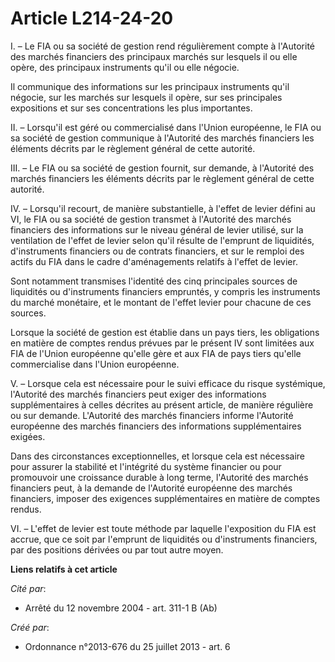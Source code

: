 # Article L214-24-20

I. – Le FIA ou sa société de gestion rend régulièrement compte à l'Autorité des marchés financiers des principaux marchés sur
lesquels il ou elle opère, des principaux instruments qu'il ou elle négocie.

Il communique des informations sur les principaux instruments qu'il négocie, sur les marchés sur lesquels il opère, sur ses
principales expositions et sur ses concentrations les plus importantes.

II. – Lorsqu'il est géré ou commercialisé dans l'Union européenne, le FIA ou sa société de gestion communique à l'Autorité
des marchés financiers les éléments décrits par le règlement général de cette autorité.

III. – Le FIA ou sa société de gestion fournit, sur demande, à l'Autorité des marchés financiers les éléments décrits par le
règlement général de cette autorité.

IV. – Lorsqu'il recourt, de manière substantielle, à l'effet de levier défini au VI, le FIA ou sa société de gestion transmet
à l'Autorité des marchés financiers des informations sur le niveau général de levier utilisé, sur la ventilation de l'effet
de levier selon qu'il résulte de l'emprunt de liquidités, d'instruments financiers ou de contrats financiers, et sur le
remploi des actifs du FIA dans le cadre d'aménagements relatifs à l'effet de levier.

Sont notamment transmises l'identité des cinq principales sources de liquidités ou d'instruments financiers empruntés, y
compris les instruments du marché monétaire, et le montant de l'effet levier pour chacune de ces sources.

Lorsque la société de gestion est établie dans un pays tiers, les obligations en matière de comptes rendus prévues par le
présent IV sont limitées aux FIA de l'Union européenne qu'elle gère et aux FIA de pays tiers qu'elle commercialise dans
l'Union européenne.

V. – Lorsque cela est nécessaire pour le suivi efficace du risque systémique, l'Autorité des marchés financiers peut exiger
des informations supplémentaires à celles décrites au présent article, de manière régulière ou sur demande. L'Autorité des
marchés financiers informe l'Autorité européenne des marchés financiers des informations supplémentaires exigées.

Dans des circonstances exceptionnelles, et lorsque cela est nécessaire pour assurer la stabilité et l'intégrité du système
financier ou pour promouvoir une croissance durable à long terme, l'Autorité des marchés financiers peut, à la demande de
l'Autorité européenne des marchés financiers, imposer des exigences supplémentaires en matière de comptes rendus.

VI. – L'effet de levier est toute méthode par laquelle l'exposition du FIA est accrue, que ce soit par l'emprunt de
liquidités ou d'instruments financiers, par des positions dérivées ou par tout autre moyen.

**Liens relatifs à cet article**

_Cité par_:

  - Arrêté du 12 novembre 2004 - art. 311-1 B (Ab)

_Créé par_:

  - Ordonnance n°2013-676 du 25 juillet 2013 - art. 6
